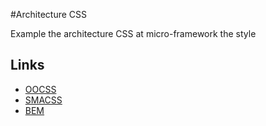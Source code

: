 #Architecture CSS

Example the architecture CSS at micro-framework the style

## Links

- [OOCSS](https://github.com/gabrielborc/architecture-css/tree/master/ocss)
- [SMACSS](https://github.com/gabrielborc/architecture-css/tree/master/smacss)
- [BEM](https://github.com/gabrielborc/architecture-css/tree/master/bem)